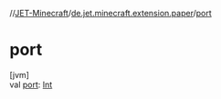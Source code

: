 //[JET-Minecraft](../../index.md)/[de.jet.minecraft.extension.paper](index.md)/[port](port.md)

# port

[jvm]\
val [port](port.md): [Int](https://kotlinlang.org/api/latest/jvm/stdlib/kotlin/-int/index.html)
